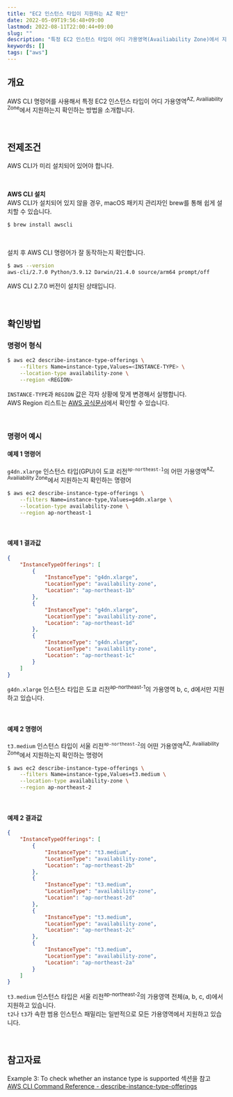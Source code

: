 ```yaml
---
title: "EC2 인스턴스 타입이 지원하는 AZ 확인"
date: 2022-05-09T19:56:48+09:00
lastmod: 2022-08-11T22:00:44+09:00
slug: ""
description: "특정 EC2 인스턴스 타입이 어디 가용영역(Availiability Zone)에서 지원하는지 AWS CLI 명령어를 통해 확인하는 방법"
keywords: []
tags: ["aws"]
---
```


## 개요

AWS CLI 명령어를 사용해서 특정 EC2 인스턴스 타입이 어디 가용영역<sup>AZ, Availiability Zone</sup>에서 지원하는지 확인하는 방법을 소개합니다.

&nbsp;

## 전제조건

AWS CLI가 미리 설치되어 있어야 합니다.

&nbsp;

**AWS CLI 설치**  
AWS CLI가 설치되어 있지 않을 경우, macOS 패키지 관리자인 brew를 통해 쉽게 설치할 수 있습니다.

```bash
$ brew install awscli
```

&nbsp;

설치 후 AWS CLI 명령어가 잘 동작하는지 확인합니다.

```bash
$ aws --version
aws-cli/2.7.0 Python/3.9.12 Darwin/21.4.0 source/arm64 prompt/off
```

AWS CLI 2.7.0 버전이 설치된 상태입니다.

&nbsp;

## 확인방법  

### 명령어 형식

```bash
$ aws ec2 describe-instance-type-offerings \
    --filters Name=instance-type,Values=<INSTANCE-TYPE> \
    --location-type availability-zone \
    --region <REGION>
```

`INSTANCE-TYPE`과 `REGION` 값은 각자 상황에 맞게 변경해서 실행합니다.  
AWS Region 리스트는 [AWS 공식문서](https://docs.aws.amazon.com/AmazonRDS/latest/UserGuide/Concepts.RegionsAndAvailabilityZones.html#Concepts.RegionsAndAvailabilityZones.Regions)에서 확인할 수 있습니다.

&nbsp;

### 명령어 예시

#### 예제 1 명령어

`g4dn.xlarge` 인스턴스 타입(GPU)이 도쿄 리전<sup>`ap-northeast-1`</sup>의 어떤 가용영역<sup>AZ, Availiability Zone</sup>에서 지원하는지 확인하는 명령어

```bash
$ aws ec2 describe-instance-type-offerings \
    --filters Name=instance-type,Values=g4dn.xlarge \
    --location-type availability-zone \
    --region ap-northeast-1
```

&nbsp;

#### 예제 1 결과값

```json
{
    "InstanceTypeOfferings": [
        {
            "InstanceType": "g4dn.xlarge",
            "LocationType": "availability-zone",
            "Location": "ap-northeast-1b"
        },
        {
            "InstanceType": "g4dn.xlarge",
            "LocationType": "availability-zone",
            "Location": "ap-northeast-1d"
        },
        {
            "InstanceType": "g4dn.xlarge",
            "LocationType": "availability-zone",
            "Location": "ap-northeast-1c"
        }
    ]
}
```

`g4dn.xlarge` 인스턴스 타입은 도쿄 리전<sup>ap-northeast-1</sup>의 가용영역 b, c, d에서만 지원하고 있습니다.

&nbsp;

#### 예제 2 명령어

`t3.medium` 인스턴스 타입이 서울 리전<sup>`ap-northeast-2`</sup>의 어떤 가용영역<sup>AZ, Availiability Zone</sup>에서 지원하는지 확인하는 명령어

```bash
$ aws ec2 describe-instance-type-offerings \
    --filters Name=instance-type,Values=t3.medium \
    --location-type availability-zone \
    --region ap-northeast-2
```

&nbsp;

#### 예제 2 결과값

```json
{
    "InstanceTypeOfferings": [
        {
            "InstanceType": "t3.medium",
            "LocationType": "availability-zone",
            "Location": "ap-northeast-2b"
        },
        {
            "InstanceType": "t3.medium",
            "LocationType": "availability-zone",
            "Location": "ap-northeast-2d"
        },
        {
            "InstanceType": "t3.medium",
            "LocationType": "availability-zone",
            "Location": "ap-northeast-2c"
        },
        {
            "InstanceType": "t3.medium",
            "LocationType": "availability-zone",
            "Location": "ap-northeast-2a"
        }
    ]
}
```

`t3.medium` 인스턴스 타입은 서울 리전<sup>ap-northeast-2</sup>의 가용영역 전체(a, b, c, d)에서 지원하고 있습니다.  
`t2`나 `t3`가 속한 범용 인스턴스 패밀리는 일반적으로 모든 가용영역에서 지원하고 있습니다.  

&nbsp;

## 참고자료

Example 3: To check whether an instance type is supported 섹션을 참고  
[AWS CLI Command Reference - describe-instance-type-offerings](https://docs.aws.amazon.com/cli/latest/reference/ec2/describe-instance-type-offerings.html#examples)
